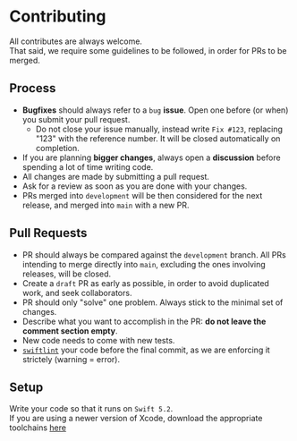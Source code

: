 # Contributing

All contributes are always welcome.\
That said, we require some guidelines to be followed, in order for PRs to be merged.

## Process

- **Bugfixes** should always refer to a `bug` **issue**. Open one before (or when) you submit your pull request.
  - Do not close your issue manually, instead write `Fix #123`, replacing "123" with the reference number. It will be closed automatically on completion.
- If you are planning **bigger changes**, always open a **discussion** before spending a lot of time writing code.
- All changes are made by submitting a pull request.
- Ask for a review as soon as you are done with your changes.
- PRs merged into `development` will be then considered for the next release, and merged into `main` with a new PR.

## Pull Requests

- PR should always be compared against the `development` branch. All PRs intending to merge directly into `main`, excluding the ones involving releases, will be closed.
- Create a `draft` PR as early as possible, in order to avoid duplicated work, and seek collaborators.
- PR should only "solve" one problem. Always stick to the minimal set of changes.
- Describe what you want to accomplish in the PR: **do not leave the comment section empty**.
- New code needs to come with new tests.
- [`swiftlint`](https://github.com/realm/SwiftLint) your code before the final commit, as we are enforcing it strictely (warning = error).

## Setup

Write your code so that it runs on `Swift 5.2`.\
If you are using a newer version of Xcode, download the appropriate toolchains [here](https://swift.org/download/)
